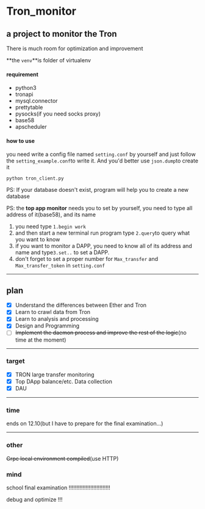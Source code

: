 # Tron_monitor
## a project to monitor the Tron

There is much room for optimization and improvement

**the `venv`**is folder of virtualenv

#### requirement

- python3
- tronapi
- mysql.connector
- prettytable
- pysocks(if you need socks proxy)
- base58
- apscheduler

#### how to use

you need write a config file named `setting.conf` by yourself and just follow the `setting_example.conf`to write it. And you'd better use `json.dump`to create it

`python tron_client.py`

PS: If your database doesn't exist, program will help you to create a new database

PS: the **top app monitor** needs you to set by yourself, you need to type all address of it(base58), and its name

1. you need type `1.begin work`
2. and then start a new terminal run program type `2.query`to query what you want to know
3. if you want to monitor a DAPP, you need to know all of its address and name and type`3.set..` to set a DAPP.
4. don't forget to set a proper number for `Max_transfer` and `Max_transfer_token` in `setting.conf`

------

## plan

- [x] Understand the differences between Ether and Tron
- [x] Learn to crawl data from Tron
- [x] Learn to analysis and processing
- [x] Design and Programming
- [ ] ~~Implement the daemon process and improve the rest of the logic~~(no time at the moment)

---------

### target

- [x] TRON large transfer monitoring
- [x] Top DApp balance/etc. Data collection
- [x]  DAU

-----

### time

ends on 12.10(but I have to prepare for the final  examination...)

----

### other

~~Grpc local environment compiled~~(use HTTP)

### mind

school final examination !!!!!!!!!!!!!!!!!!!!!!!!!!!

debug and optimize !!!







